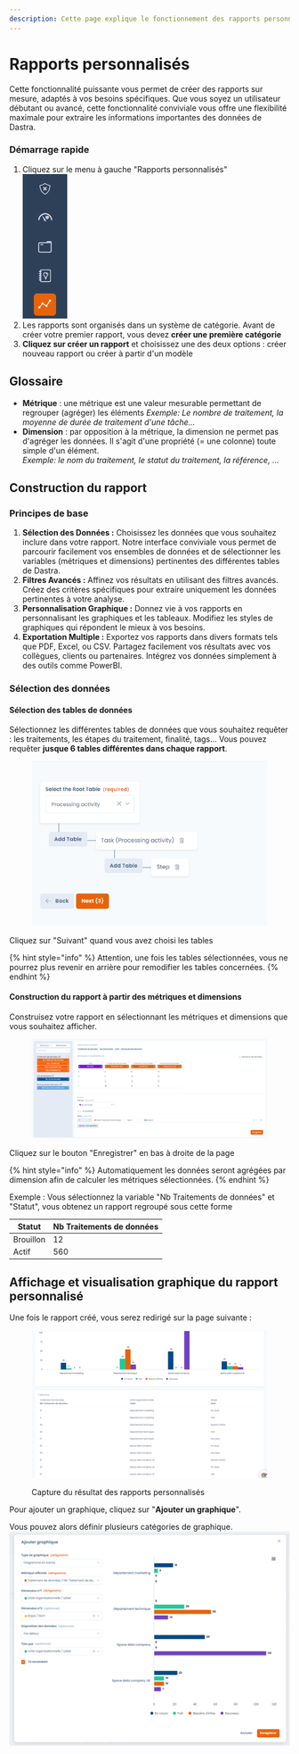 ```yaml
---
description: Cette page explique le fonctionnement des rapports personnalisés de Dastra
---
```


# Rapports personnalisés

Cette fonctionnalité puissante vous permet de créer des rapports sur mesure, adaptés à vos besoins spécifiques. Que vous soyez un utilisateur débutant ou avancé, cette fonctionnalité conviviale vous offre une flexibilité maximale pour extraire les informations importantes des données de Dastra.

### Démarrage rapide

1. Cliquez sur le menu à gauche "Rapports personnalisés"\
   &#x20;![](<../../.gitbook/assets/image (292).png>)
2. Les rapports sont organisés dans un système de catégorie. Avant de créer votre premier rapport, vous devez **créer une première catégorie**
3. **Cliquez sur créer un rapport** et choisissez une des deux options : créer nouveau rapport ou créer à partir d'un modèle

## Glossaire

* **Métrique** : une métrique est une valeur mesurable permettant de regrouper (agréger) les éléments _Exemple: Le nombre de traitement, la moyenne de durée de traitement d'une tâche..._
* **Dimension** : par opposition à la métrique, la dimension ne permet pas d'agréger les données. Il s'agit d'une propriété (= une colonne) toute simple d'un élément. \
  _Exemple: le nom du traitement, le statut du traitement, la référence, ..._

## Construction du rapport

### Principes de base

1. **Sélection des Données :** Choisissez les données que vous souhaitez inclure dans votre rapport. Notre interface conviviale vous permet de parcourir facilement vos ensembles de données et de sélectionner les variables (métriques et dimensions) pertinentes des différentes tables de Dastra.
2. **Filtres Avancés :** Affinez vos résultats en utilisant des filtres avancés. Créez des critères spécifiques pour extraire uniquement les données pertinentes à votre analyse.
3. **Personnalisation Graphique :** Donnez vie à vos rapports en personnalisant les graphiques et les tableaux. Modifiez les styles de graphiques qui répondent le mieux à vos besoins.
4. **Exportation Multiple :** Exportez vos rapports dans divers formats tels que PDF, Excel, ou CSV. Partagez facilement vos résultats avec vos collègues, clients ou partenaires. Intégrez vos données simplement à des outils comme PowerBI.

### Sélection des données

#### Sélection des tables de données

Sélectionnez les différentes tables de données que vous souhaitez requêter : les traitements, les étapes du traitement, finalité, tags... Vous pouvez requêter **jusque 6 tables différentes dans chaque rapport**.

<figure><img src="../../.gitbook/assets/image (293).png" alt=""><figcaption></figcaption></figure>

Cliquez sur "Suivant" quand vous avez choisi les tables

{% hint style="info" %}
Attention, une fois les tables sélectionnées, vous ne pourrez plus revenir en arrière pour remodifier les tables concernées.
{% endhint %}

#### Construction du rapport à partir des métriques et dimensions

Construisez votre rapport en sélectionnant les métriques et dimensions que vous souhaitez afficher.

<figure><img src="../../.gitbook/assets/image (291).png" alt=""><figcaption></figcaption></figure>

Cliquez sur le bouton "Enregistrer" en bas à droite de la page

{% hint style="info" %}
Automatiquement les données seront agrégées par dimension afin de calculer les métriques sélectionnées.&#x20;
{% endhint %}

Exemple : Vous sélectionnez la variable "Nb Traitements de données" et "Statut", vous obtenez un rapport regroupé sous cette forme &#x20;

| Statut    | Nb Traitements de données |
| --------- | ------------------------- |
| Brouillon | 12                        |
| Actif     | 560                       |



## Affichage et visualisation graphique du rapport personnalisé

Une fois le rapport créé, vous serez redirigé sur la page suivante :&#x20;

<figure><img src="../../.gitbook/assets/image (290).png" alt=""><figcaption><p>Capture du résultat des rapports personnalisés</p></figcaption></figure>



Pour ajouter un graphique, cliquez sur "**Ajouter un graphique**".

Vous pouvez alors définir plusieurs catégories de graphique.\
![](<../../.gitbook/assets/image (289).png>)



